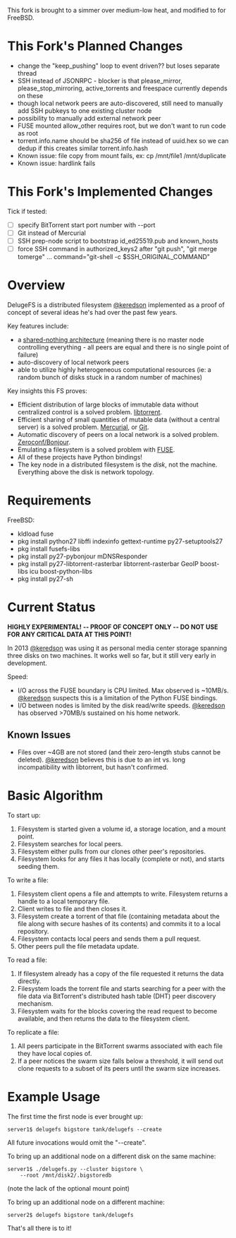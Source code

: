 This fork is brought to a simmer over medium-low heat, and modified to for FreeBSD.

# This Fork's Planned Changes

- change the "keep_pushing" loop to event driven?? but loses separate thread
- SSH instead of JSONRPC - blocker is that please_mirror, please_stop_mirroring, active_torrents and freespace currently depends on these
- though local network peers are auto-discovered, still need to manually add SSH pubkeys to one existing cluster node
- possibility to manually add external network peer
- FUSE mounted allow_other requires root, but we don't want to run code as root
- torrent.info.name should be sha256 of file instead of uuid.hex so we can dedup if this creates similar torrent.info.hash
- Known issue: file copy from mount fails, ex: cp /mnt/file1 /mnt/duplicate
- Known issue: hardlink fails

# This Fork's Implemented Changes

Tick if tested:

- [ ] specify BitTorrent start port number with --port
- [ ] Git instead of Mercurial
- [ ] SSH prep-node script to bootstrap id_ed25519.pub and known_hosts
- [ ] force SSH command in authorized_keys2 after "git push", "git merge tomerge" ... command="git-shell -c $SSH_ORIGINAL_COMMAND"

# Overview

DelugeFS is a distributed filesystem [@keredson](https://github.com/keredson) implemented as a proof of concept of several ideas he's had over the past few years.

Key features include:

- a [shared-nothing architecture](http://en.wikipedia.org/wiki/Shared_nothing_architecture) (meaning there is no master node controlling everything - all peers are equal and there is no single point of failure)
- auto-discovery of local network peers
- able to utilize highly heterogeneous computational resources (ie: a random bunch of disks stuck in a random number of machines)

Key insights this FS proves:

- Efficient distribution of large blocks of immutable data without centralized control is a solved problem. [libtorrent](http://www.rasterbar.com/products/libtorrent/).
- Efficient sharing of small quantities of mutable data (without a central server) is a solved problem. [Mercurial](http://mercurial.selenic.com/), or [Git](http://git-scm.com/).
- Automatic discovery of peers on a local network is a solved problem. [Zeroconf/Bonjour](http://en.wikipedia.org/wiki/Zeroconf).
- Emulating a filesystem is a solved problem with [FUSE](http://en.wikipedia.org/wiki/Filesystem_in_Userspace).
- All of these projects have Python bindings!
- The key node in a distributed filesystem is the _disk_, not the machine. Everything above the disk is network topology.

# Requirements

FreeBSD:

- kldload fuse
- pkg install python27 libffi indexinfo gettext-runtime py27-setuptools27
- pkg install fusefs-libs
- pkg install py27-pybonjour mDNSResponder
- pkg install py27-libtorrent-rasterbar libtorrent-rasterbar GeoIP boost-libs icu boost-python-libs
- pkg install py27-sh


# Current Status

**HIGHLY EXPERIMENTAL! -- PROOF OF CONCEPT ONLY -- DO NOT USE FOR ANY CRITICAL DATA AT THIS POINT!**

In 2013 [@keredson](https://github.com/keredson) was using it as personal media center storage spanning three disks on two machines. It works well so far, but it still very early in development.

Speed:

- I/O across the FUSE boundary is CPU limited. Max observed is ~10MB/s. [@keredson](https://github.com/keredson) suspects this is a limitation of the Python FUSE bindings.
- I/O between nodes is limited by the disk read/write speeds. [@keredson](https://github.com/keredson) has observed >70MB/s sustained on his home network.

## Known Issues

- Files over ~4GB are not stored (and their zero-length stubs cannot be deleted). [@keredson](https://github.com/keredson) believes this is due to an int vs. long incompatibility with libtorrent, but hasn't confirmed.

# Basic Algorithm

To start up:

1. Filesystem is started given a volume id, a storage location, and a mount point.
2. Filesystem searches for local peers.
3. Filesystem either pulls from our clones other peer's repositories.
4. Filesystem looks for any files it has locally (complete or not), and starts seeding them.

To write a file:

1. Filesystem client opens a file and attempts to write. Filesystem returns a handle to a local temporary file.
2. Client writes to file and then closes it.
3. Filesystem create a torrent of that file (containing metadata about the file along with secure hashes of its contents) and commits it to a local repository.
4. Filesystem contacts local peers and sends them a pull request.
5. Other peers pull the file metadata update.

To read a file:

1. If filesystem already has a copy of the file requested it returns the data directly.
2. Filesystem loads the torrent file and starts searching for a peer with the file data via BitTorrent's distributed hash table (DHT) peer discovery mechanism.
3. Filesystem waits for the blocks covering the read request to become available, and then returns the data to the filesystem client.

To replicate a file:

1. All peers participate in the BitTorrent swarms associated with each file they have local copies of.
2. If a peer notices the swarm size falls below a threshold, it will send out clone requests to a subset of its peers until the swarm size increases.

# Example Usage

The first time the first node is ever brought up:

```
server1$ delugefs bigstore tank/delugefs --create
```

All future invocations would omit the "--create".

To bring up an additional node on a different disk on the same machine:

```
server1$ ./delugefs.py --cluster bigstore \
    --root /mnt/disk2/.bigstoredb
```

(note the lack of the optional mount point)

To bring up an additional node on a different machine:

```
server2$ delugefs bigstore tank/delugefs
```

That's all there is to it!
